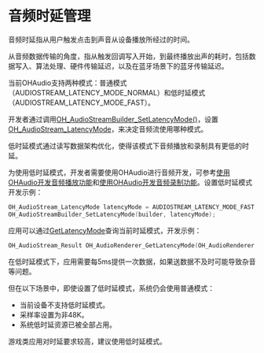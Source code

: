 # 音频时延管理

音频时延指从用户触发点击到声音从设备播放所经过的时间。

从音频数据传输的角度，指从触发回调写入开始，到最终播放出声的耗时，包括数据写入、算法处理、硬件传输延迟，以及在蓝牙场景下的蓝牙传输延迟。

当前OHAudio支持两种模式：普通模式（AUDIOSTREAM_LATENCY_MODE_NORMAL）和低时延模式（AUDIOSTREAM_LATENCY_MODE_FAST）。

开发者通过调用[OH_AudioStreamBuilder_SetLatencyMode()](../../reference/apis-audio-kit/_o_h_audio.md#oh_audiostreambuilder_setlatencymode)，设置[OH_AudioStream_LatencyMode](../../reference/apis-audio-kit/_o_h_audio.md#oh_audiostream_latencymode)，来决定音频流使用哪种模式。

低时延模式通过读写数据架构优化，使得该模式下音频播放和录制具有更低的时延。

为使用低时延模式，开发者需要使用OHAudio进行音频开发，可参考[使用OHAudio开发音频播放功能](using-ohaudio-for-playback.md)和[使用OHAudio开发音频录制功能](using-ohaudio-for-recording.md)。设置低时延模式开发示例：

```cpp
OH_AudioStream_LatencyMode latencyMode = AUDIOSTREAM_LATENCY_MODE_FAST;
OH_AudioStreamBuilder_SetLatencyMode(builder, latencyMode);
```

应用可以通过[GetLatencyMode](../../reference/apis-audio-kit/_o_h_audio.md#oh_audiorenderer_getlatencymode)查询当前时延模式，开发示例：

```cpp
OH_AudioStream_Result OH_AudioRenderer_GetLatencyMode(OH_AudioRenderer *renderer, OH_AudioStream_LatencyMode *latencyMode)
```

在低时延模式下，应用需要每5ms提供一次数据，如果送数据不及时可能导致杂音等问题。

但在以下场景中，即使设置了低时延模式，系统仍会使用普通模式：

- 当前设备不支持低时延模式。
- 采样率设置为非48K。
- 系统低时延资源已被全部占用。

游戏类应用对时延要求较高，建议使用低时延模式。